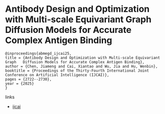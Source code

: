 # Antibody Design and Optimization with Multi-scale Equivariant Graph   Diffusion Models for Accurate Complex Antigen Binding

```
@inproceedings{abmegd_ijcai25,
title = {Antibody Design and Optimization with Multi-scale Equivariant Graph   Diffusion Models for Accurate Complex Antigen Binding},
author = {Chen, Jiameng and Cai, Xiantao and Wu, Jia and Hu, Wenbin},
booktitle = {Proceedings of the Thirty-Fourth International Joint Conference on Artificial Intelligence (IJCAI)},
pages = {2722--2730},
year = {2025}
}
```

links
- [ijcai](https://www.ijcai.org/proceedings/2025/303)
